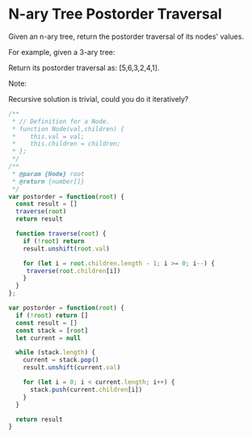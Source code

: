 # N-ary Tree Postorder Traversal

Given an n-ary tree, return the postorder traversal of its nodes' values.

For example, given a 3-ary tree:

Return its postorder traversal as: [5,6,3,2,4,1].
 
Note:

Recursive solution is trivial, could you do it iteratively?


```JavaScript
/**
 * // Definition for a Node.
 * function Node(val,children) {
 *    this.val = val;
 *    this.children = children;
 * };
 */
/**
 * @param {Node} root
 * @return {number[]}
 */
var postorder = function(root) {
  const result = []  
  traverse(root)
  return result

  function traverse(root) {
    if (!root) return
    result.unshift(root.val)

    for (let i = root.children.length - 1; i >= 0; i--) {
     traverse(root.children[i]) 
    }
  }
};

var postorder = function(root) {
  if (!root) return []
  const result = []
  const stack = [root]
  let current = null

  while (stack.length) {
    current = stack.pop()
    result.unshift(current.val)

    for (let i = 0; i < current.length; i++) {
      stack.push(current.children[i])
    }
  }

  return result
}
```